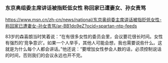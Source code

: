 ### 东京奥组委主席讲话被指贬低女性 称回家已遭妻女、孙女责骂
https://www.msn.cn/zh-cn/news/national/东京奥组委主席讲话被指贬低女性-称回家已遭妻女-孙女责骂/ar-BB1do9eZ?ocid=spartan-ntp-feeds

83岁的森喜朗当时笑着说：“在有很多女性的委员会里，会议要花很长时间。女性有强烈的‘竞争意识’。如果一个人举手，其他人可能会想，我也需要说些什么。这就是为什么每个人都会讲话。”他还说：“要增加女性参会人数的话，必须控制说话的时间，否则我们的会议永远也开不完。
